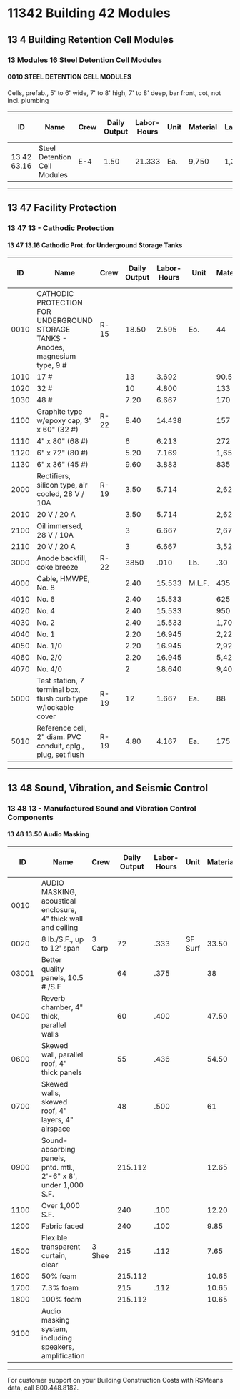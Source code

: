 # 11342 Building 42 Modules

## 13 4 Building Retention Cell Modules

### 13 Modules 16 Steel Detention Cell Modules

#### 0010 STEEL DETENTION CELL MODULES

Cells, prefab., 5' to 6' wide, 7' to 8' high, 7' to 8' deep, bar front, cot, not incl. plumbing

| ID    | Name                                                                 | Crew | Daily Output | Labor-Hours | Unit    | Material | Labor  | Equipment | Total     | Total Incl O&P |
|-------|----------------------------------------------------------------------|------|--------------|-------------|---------|----------|--------|-----------|-----------|----------------|
| 13 42 63.16 | Steel Detention Cell Modules                                         | E-4  | 1.50         | 21.333      | Ea.     | 9,750    | 1,325  | 98.50     | 11,173.50 | 12,900         |

---

## 13 47 Facility Protection

### 13 47 13 - Cathodic Protection

#### 13 47 13.16 Cathodic Prot. for Underground Storage Tanks

| ID    | Name                                                                 | Crew | Daily Output | Labor-Hours | Unit    | Material | Labor  | Equipment | Total     | Total Incl O&P |
|-------|----------------------------------------------------------------------|------|--------------|-------------|---------|----------|--------|-----------|-----------|----------------|
| 0010  | CATHODIC PROTECTION FOR UNDERGROUND STORAGE TANKS - Anodes, magnesium type, 9 # | R-15 | 18.50        | 2.595       | Eo.     | 44       | 168    | 17.65     | 229.65    | 320            |
| 1010  | 17 #                                                                 |      | 13           | 3.692       |         | 90.50    | 239    | 25        | 354.50    | 480            |
| 1020  | 32 #                                                                 |      | 10           | 4.800       |         | 133      | 310    | 32.50     | 475.50    | 640            |
| 1030  | 48 #                                                                 |      | 7.20         | 6.667       |         | 170      | 430    | 45.50     | 645.50    | 875            |
| 1100  | Graphite type w/epoxy cap, 3" x 60" (32 #)                           | R-22 | 8.40         | 14.438      |         | 157      | 269    |           | 426       | 575            |
| 1110  | 4" x 80" (68 #)                                                      |      | 6            | 6.213       |         | 272      | 375    |           | 647       | 860            |
| 1120  | 6" x 72" (80 #)                                                      |      | 5.20         | 7.169       |         | 1,650    | 435    |           | 2,085     | 2,475          |
| 1130  | 6" x 36" (45 #)                                                      |      | 9.60         | 3.883       |         | 835      | 235    |           | 1,070     | 1,275          |
| 2000  | Rectifiers, silicon type, air cooled, 28 V / 10A                     | R-19 | 3.50         | 5.714       |         | 2,625    | 380    |           | 3,005     | 3,450          |
| 2010  | 20 V / 20 A                                                          |      | 3.50         | 5.714       |         | 2,625    | 380    |           | 3,005     | 3,475          |
| 2100  | Oil immersed, 28 V / 10A                                             |      | 3            | 6.667       |         | 2,675    | 440    |           | 3,115     | 3,575          |
| 2110  | 20 V / 20 A                                                          |      | 3            | 6.667       |         | 3,525    | 440    |           | 3,965     | 4,525          |
| 3000  | Anode backfill, coke breeze                                          | R-22 | 3850         | .010        | Lb.     | .30      | .59    |           | .89       | 1.20           |
| 4000  | Cable, HMWPE, No. 8                                                  |      | 2.40         | 15.533      | M.L.F.  | 435      | 940    |           | 1,375     | 1,875          |
| 4010  | No. 6                                                                |      | 2.40         | 15.533      |         | 625      | 940    |           | 1,565     | 2,100          |
| 4020  | No. 4                                                                |      | 2.40         | 15.533      |         | 950      | 940    |           | 1,890     | 2,450          |
| 4030  | No. 2                                                                |      | 2.40         | 15.533      |         | 1,700    | 940    |           | 2,640     | 3,275          |
| 4040  | No. 1                                                                |      | 2.20         | 16.945      |         | 2,225    | 1,025  |           | 3,250     | 3,950          |
| 4050  | No. 1/0                                                              |      | 2.20         | 16.945      |         | 2,925    | 1,025  |           | 3,950     | 4,725          |
| 4060  | No. 2/0                                                              |      | 2.20         | 16.945      |         | 5,425    | 1,025  |           | 6,450     | 7,475          |
| 4070  | No. 4/0                                                              |      | 2            | 18.640      |         | 9,400    | 1,125  |           | 10,525    | 12,100         |
| 5000  | Test station, 7 terminal box, flush curb type w/lockable cover       | R-19 | 12           | 1.667       | Ea.     | 88       | 111    |           | 199       | 261            |
| 5010  | Reference cell, 2" diam. PVC conduit, cplg., plug, set flush         | R-19 | 4.80         | 4.167       | Ea.     | 175      | 276    |           | 451       | 605            |

---

## 13 48 Sound, Vibration, and Seismic Control

### 13 48 13 - Manufactured Sound and Vibration Control Components

#### 13 48 13.50 Audio Masking

| ID    | Name                                                                 | Crew   | Daily Output | Labor-Hours | Unit     | Material | Labor  | Equipment | Total     | Total Incl O&P |
|-------|----------------------------------------------------------------------|--------|--------------|-------------|----------|----------|--------|-----------|-----------|----------------|
| 0010  | AUDIO MASKING, acoustical enclosure, 4" thick wall and ceiling       |        |              |             |          |          |        |           |           |                |
| 0020  | 8 lb./S.F., up to 12' span                                          | 3 Carp | 72           | .333        | SF Surf  | 33.50    | 18.75  |           | 52.25     | 65             |
| 03001 | Better quality panels, 10.5 # /S.F                                  |        | 64           | .375        |          | 38       | 21     |           | 59        | 73.50          |
| 0400  | Reverb chamber, 4" thick, parallel walls                            |        | 60           | .400        |          | 47.50    | 22.50  |           | 70        | 86             |
| 0600  | Skewed wall, parallel roof, 4" thick panels                         |        | 55           | .436        |          | 54.50    | 24.50  |           | 79        | 96.50          |
| 0700  | Skewed walls, skewed roof, 4" layers, 4" airspace                   |        | 48           | .500        |          | 61       | 28     |           | 89        | 109            |
| 0900  | Sound-absorbing panels, pntd. mtl., 2'-6" x 8', under 1,000 S.F.    |        | 215.112      |             |          | 12.65    | 6.30   |           | 18.95     | 23.50          |
| 1100  | Over 1,000 S.F.                                                     |        | 240          | .100        |          | 12.20    | 5.65   |           | 17.85     | 212222         |
| 1200  | Fabric faced                                                        |        | 240          | .100        |          | 9.85     | 5.65   |           | 15.50     | 19.25          |
| 1500  | Flexible transparent curtain, clear                                 | 3 Shee | 215          | .112        |          | 7.65     | 7.55   |           | 15.20     | 19.75          |
| 1600  | 50% foam                                                            |        | 215.112      |             |          | 10.65    | 7.55   |           | 18.20     | 23             |
| 1700  | 7.3% foam                                                           |        | 215          | .112        |          | 10.65    | 7.55   |           | 18.20     | 23             |
| 1800  | 100% foam                                                           |        | 215.112      |             |          | 10.65    | 7.55   |           | 18.20     | 23             |
| 3100  | Audio masking system, including speakers, amplification             |        |              |             |          |          |        |           |           |                |

---

For customer support on your Building Construction Costs with RSMeans data, call 800.448.8182.